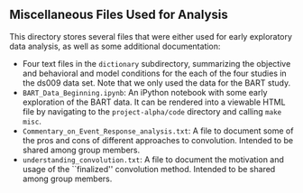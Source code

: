 ## Miscellaneous Files Used for Analysis 

This directory stores several files that were either used for early 
exploratory data analysis, as well as some additional documentation: 

- Four text files in the `dictionary` subdirectory, summarizing the objective 
and behavioral and model conditions for the each of the four studies in the 
ds009 data set. Note that we only used the data for the BART study. 
- `BART_Data_Beginning.ipynb`: An iPython notebook with some early exploration 
of the BART data. It can be rendered into a viewable HTML file by navigating 
to the `project-alpha/code` directory and calling `make misc`. 
- `Commentary_on_Event_Response_analysis.txt`: A file to document some of the 
pros and cons of different approaches to convolution. Intended to be shared 
among group members. 
- `understanding_convolution.txt`: A file to document the motivation and usage 
of the ``finalized'' convolution method. Intended to be shared among group 
members. 
